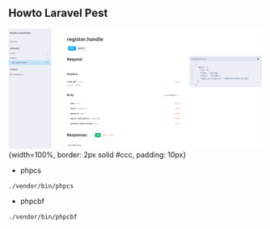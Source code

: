Howto Laravel Pest
---

![Screenshot](docs/images/screenshot.png) {width=100%, border: 2px solid #ccc, padding: 10px}

+ phpcs
```shell
./vendor/bin/phpcs
```

+ phpcbf
```shell
./vendor/bin/phpcbf
```

